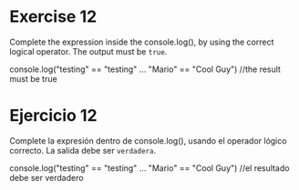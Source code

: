 # Exercise 12

Complete the expression inside the console.log(), by using the correct logical operator. The output must be `true`.

console.log("testing" == "testing" ... "Mario" == "Cool Guy") //the result must be true

# Ejercicio 12

Complete la expresión dentro de console.log(), usando el operador lógico correcto. La salida debe ser `verdadera`.

console.log("testing" == "testing" ... "Mario" == "Cool Guy") //el resultado debe ser verdadero